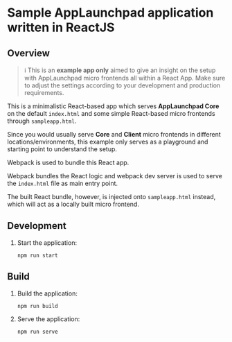 # Sample AppLaunchpad application written in ReactJS

## Overview
> :information_source: This is an **example app only** aimed to give an insight on the setup with AppLaunchpad micro frontends all within a React App. Make sure to adjust the settings according to your development and production requirements.  

This is a minimalistic React-based app which serves **AppLaunchpad Core** on the default `index.html` and some simple React-based micro frontends through `sampleapp.html`.

Since you would usually serve **Core** and **Client** micro frontends in different locations/environments, this example only serves as a playground and starting point to understand the setup. 

Webpack is used to bundle this React app.  

Webpack bundles the React logic and webpack dev server is used to serve the `index.html` file as main entry point.

The built React bundle, however, is injected onto `sampleapp.html` instead, which will act as a locally built micro frontend. 


## Development
1. Start the application: 

    `npm run start`

## Build 

1. Build the application: 

    `npm run build`

2. Serve the application:

    `npm run serve`